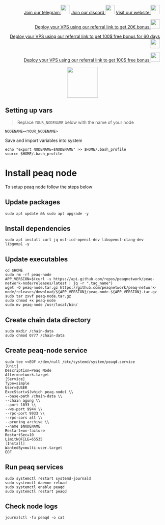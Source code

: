 <p style="font-size:14px" align="right">
<a href="https://t.me/kjnotes" target="_blank">Join our telegram <img src="https://user-images.githubusercontent.com/50621007/183283867-56b4d69f-bc6e-4939-b00a-72aa019d1aea.png" width="30"/></a>
<a href="https://discord.gg/JqQNcwff2e" target="_blank">Join our discord <img src="https://user-images.githubusercontent.com/50621007/176236430-53b0f4de-41ff-41f7-92a1-4233890a90c8.png" width="30"/></a>
<a href="https://kjnodes.com/" target="_blank">Visit our website <img src="https://user-images.githubusercontent.com/50621007/168689709-7e537ca6-b6b8-4adc-9bd0-186ea4ea4aed.png" width="30"/></a>
</p>

<p style="font-size:14px" align="right">
<a href="https://hetzner.cloud/?ref=y8pQKS2nNy7i" target="_blank">Deploy your VPS using our referral link to get 20€ bonus <img src="https://user-images.githubusercontent.com/50621007/174612278-11716b2a-d662-487e-8085-3686278dd869.png" width="30"/></a>
</p>
<p style="font-size:14px" align="right">
<a href="https://m.do.co/c/17b61545ca3a" target="_blank">Deploy your VPS using our referral link to get 100$ free bonus for 60 days <img src="https://user-images.githubusercontent.com/50621007/183284313-adf81164-6db4-4284-9ea0-bcb841936350.png" width="30"/></a>
</p>
<p style="font-size:14px" align="right">
<a href="https://www.vultr.com/?ref=7418642" target="_blank">Deploy your VPS using our referral link to get 100$ free bonus <img src="https://user-images.githubusercontent.com/50621007/183284971-86057dc2-2009-4d40-a1d4-f0901637033a.png" width="30"/></a>
</p>

<p align="center">
  <img height="100" height="auto" src="https://user-images.githubusercontent.com/50621007/176226900-aae9149d-a186-4fd5-a9aa-fc3ce8b082b3.png">
</p>

## Setting up vars
>Replace `YOUR_NODENAME` below with the name of your node
```
NODENAME=<YOUR_NODENAME>
```

Save and import variables into system
```
echo "export NODENAME=$NODENAME" >> $HOME/.bash_profile
source $HOME/.bash_profile
```

# Install peaq node
To setup peaq node follow the steps below

## Update packages
```
sudo apt update && sudo apt upgrade -y
```

## Install dependencies
```
sudo apt install curl jq ocl-icd-opencl-dev libopencl-clang-dev libgomp1 -y
```

## Update executables
```
cd $HOME
sudo rm -rf peaq-node
APP_VERSION=$(curl -s https://api.github.com/repos/peaqnetwork/peaq-network-node/releases/latest | jq -r ".tag_name")
wget -O peaq-node.tar.gz https://github.com/peaqnetwork/peaq-network-node/releases/download/${APP_VERSION}/peaq-node-${APP_VERSION}.tar.gz
sudo tar zxvf peaq-node.tar.gz
sudo chmod +x peaq-node
sudo mv peaq-node /usr/local/bin/
```

## Create chain data directory
```
sudo mkdir /chain-data
sudo chmod 0777 /chain-data
```

## Create peaq-node service
```
sudo tee <<EOF >/dev/null /etc/systemd/system/peaqd.service
[Unit]
Description=Peaq Node
After=network.target
[Service]
Type=simple
User=$USER
ExecStart=$(which peaq-node) \\
--base-path /chain-data \\
--chain agung \\
--port 1033 \\
--ws-port 9944 \\
--rpc-port 9933 \\
--rpc-cors all \\
--pruning archive \\
--name $NODENAME
Restart=on-failure
RestartSec=10
LimitNOFILE=65535
[Install]
WantedBy=multi-user.target
EOF
```

## Run peaq services
```
sudo systemctl restart systemd-journald
sudo systemctl daemon-reload
sudo systemctl enable peaqd
sudo systemctl restart peaqd
```

## Check node logs
```
journalctl -fu peaqd -o cat
```
